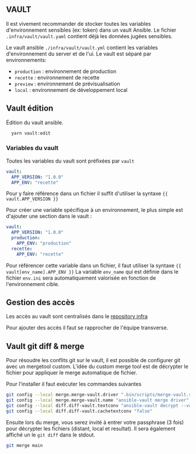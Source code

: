 ## VAULT

Il est vivement recommander de stocker toutes les variables d'environnement sensibles (ex: token) dans un vault Ansible.
Le fichier `.infra/vault/vault.yaml` contient déjà les données jugées sensibles.

Le vault ansible `./infra/vault/vault.yml` contient les variables d'environnement du server et de l'ui. Le vault est séparé par environnements:

- `production` : environnement de production
- `recette` : environnement de recette
- `preview` : environnement de prévisualisation
- `local` : environnement de développement local

## Vault édition

Édition du vault ansible.

```bash
  yarn vault:edit
```

### Variables du vault

Toutes les variables du vault sont préfixées par `vault`

```yaml
vault:
  APP_VERSION: "1.0.0"
  APP_ENV: "recette"
```

Pour y faire référence dans un fichier il suffit d'utiliser la syntaxe `{{ vault.APP_VERSION }}`

Pour créer une variable spécifique à un environnement, le plus simple est d'ajouter une section dans le vault :

```yaml
vault:
  APP_VERSION: "1.0.0"
  production:
    APP_ENV: "production"
  recette:
    APP_ENV: "recette"
```

Pour référencer cette variable dans un fichier, il faut utiliser la syntaxe `{{ vault[env_name].APP_ENV }}`
La variable `env_name` qui est définie dans le fichier `env.ini` sera automatiquement valorisée en fonction de
l'environnement cible.

## Gestion des accès

Les accès au vault sont centralisés dans le [repository infra](https://github.com/mission-apprentissage/ij-infra)

Pour ajouter des accès il faut se rapprocher de l'équipe transverse.

## Vault git diff & merge

Pour résoudre les conflits git sur le vault, il est possible de configurer git avec un mergetool custom. L'idée du custom merge tool est de décrypter le fichier pour appliquer le merge automatique de fichier.

Pour l'installer il faut exécuter les commandes suivantes

```bash
git config --local merge.merge-vault.driver ".bin/scripts/merge-vault.sh %O %A %B"
git config --local merge.merge-vault.name "ansible-vault merge driver"
git config --local diff.diff-vault.textconv "ansible-vault decrypt --vault-password-file='.bin/scripts/get-vault-password-client.sh' --output -"
git config --local diff.diff-vault.cachetextconv "false"
```

Ensuite lors du merge, vous serez invité à entrer votre passphrase (3 fois) pour décrypter les fichiers (distant, local et resultat). Il sera également affiché un le `git diff` dans le stdout.

```bash
git merge main
```
